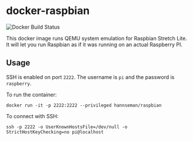 
# docker-raspbian

![Docker Build Status](https://img.shields.io/docker/build/hannseman/raspbian.svg)

This docker image runs QEMU system emulation for Raspbian Stretch Lite. 
It will let you run Raspbian as if it was running on an actual Raspberry PI. 

## Usage

SSH is enabled on port `2222`. The username is `pi` and the password is `raspberry`. 

To run the container:

`docker run -it -p 2222:2222 --privileged hannseman/raspbian`

To connect with SSH:

`ssh -p 2222 -o UserKnownHostsFile=/dev/null -o StrictHostKeyChecking=no pi@localhost`
